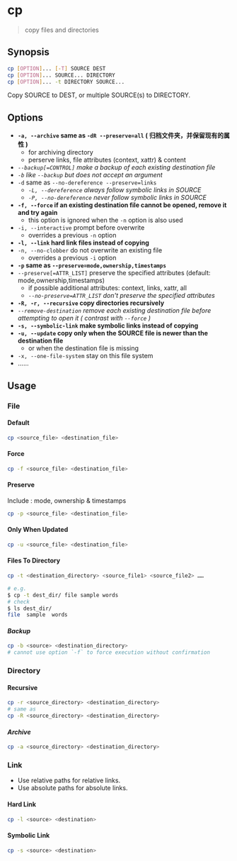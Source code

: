 # cp

> copy files and directories

## Synopsis

```bash
cp [OPTION]... [-T] SOURCE DEST
cp [OPTION]... SOURCE... DIRECTORY
cp [OPTION]... -t DIRECTORY SOURCE...
```

Copy SOURCE to DEST, or multiple SOURCE(s) to DIRECTORY.

## Options

- **`-a, --archive` same as `-dR --preserve=all` ( 归档文件夹，并保留现有的属性 )**
    - for archiving directory
    - perserve links, file attributes (context, xattr) & content
- _`--backup[=CONTROL]` make a backup of each existing destination file_
- _`-b` like `--backup` but does not accept an argument_
- `-d` same as `--no-dereference --preserve=links`
    - _`-L, --dereference` always follow symbolic links in SOURCE_
    - _`-P, --no-dereference` never follow symbolic links in SOURCE_
- **`-f, --force` if  an  existing  destination file cannot be opened, remove it and try again**
    - this option is ignored when the `-n` option is also used
- `-i, --interactive` prompt before overwrite
    - overrides a previous `-n` option
- **`-l, --link` hard link files instead of copying**
- `-n, --no-clobber` do not overwrite an existing file
    - overrides a previous `-i` option
- **`-p` same as `--preserve=mode,ownership,timestamps`**
- `--preserve[=ATTR_LIST]` preserve the specified attributes (default: mode,ownership,timestamps)
    - if possible additional attributes:  context, links, xattr, all
    - _`--no-preserve=ATTR_LIST` don't preserve the specified attributes_
- **`-R, -r, --recursive` copy directories recursively**
- _`--remove-destination` remove each existing destination file before attempting to open it ( contrast with `--force` )_
- **`-s, --symbolic-link` make symbolic links instead of copying**
- **`-u, --update` copy only when the SOURCE file is newer than the destination file**
    - or when the destination file is missing
- `-x, --one-file-system` stay on this file system
- ……

## Usage

### File

#### Default

```bash
cp <source_file> <destination_file>
```

#### Force

```bash
cp -f <source_file> <destination_file>
```

#### Preserve

Include : mode, ownership & timestamps

```bash
cp -p <source_file> <destination_file>
```

#### Only When Updated

```bash
cp -u <source_file> <destination_file>
```

#### **Files To Directory**

```bash
cp -t <destination_directory> <source_file1> <source_file2> ……

# e.g.
$ cp -t dest_dir/ file sample words
# check
$ ls dest_dir/
file  sample  words
```

#### _Backup_

```bash
cp -b <source> <destination_directory>
# cannot use option `-f` to force execution without confirmation
```

### Directory

#### Recursive

```bash
cp -r <source_directory> <destination_directory>
# same as
cp -R <source_directory> <destination_directory>
```

#### _Archive_

```bash
cp -a <source_directory> <destination_directory>
```

### Link

- Use relative paths for relative links.
- Use absolute paths for absolute links.

#### Hard Link

```bash
cp -l <source> <destination>
```

#### Symbolic Link

```bash
cp -s <source> <destination>
```
